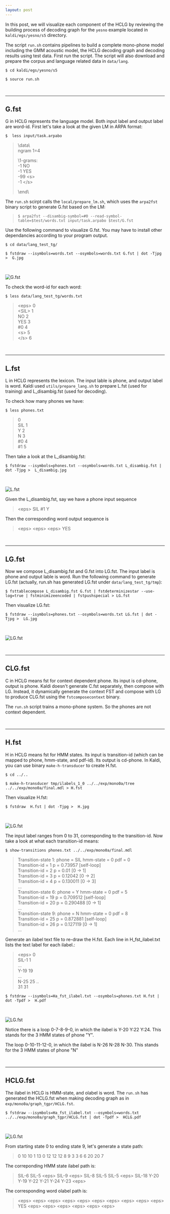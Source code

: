 ```yaml
---
layout: post
---
```


In this post, we will visualize each component of the HCLG by reviewing the building process of decoding graph for the `yesno` example located in `kaldi/egs/yesno/s5` directory.

The script `run.sh` contains pipelines to  build a complete mono-phone model including the GMM acoustic model, the HCLG decoding graph and decoding results using test data. 
First run the script. The script will also download and prepare the corpus and language related data in `data/lang`.

`$ cd kaldi/egs/yesno/s5`

`$ source run.sh`

<br>
<hr />

## G.fst

G in HCLG represents the language model. Both input label and output label are word-id. First let's take a look at the given LM in ARPA format:

`$  less input/task.arpabo`

>\data\\ <br>
>ngram 1=4
>
>\1-grams:<br>
>-1	NO<br>
>-1	YES<br>
>-99 \<s><br>
>-1 \</s>
>
>\end\

The `run.sh` scirpt calls the `local/prepare_lm.sh`, which uses the `arpa2fst` binary script to generate G.fst based on the LM: 

>`$ arpa2fst --disambig-symbol=#0 --read-symbol-table=$test/words.txt input/task.arpabo $test/G.fst`

Use the following command to visualize G.fst. You may have to install other dependancies according to your program output.

`$ cd data/lang_test_tg/`

`$ fstdraw --isymbols=words.txt --osymbols=words.txt G.fst | dot -Tjpg >  G.jpg`

<br>

![G.fst](../images/2020-10-29-G-fst.jpg)

To check the word-id for each word:

`$ less data/lang_test_tg/words.txt`

>\<eps> 0 <br>
>\<SIL> 1 <br>
>NO 2 <br>
>YES 3 <br>
>#0 4 <br>
>\<s> 5 <br>
>\</s> 6

<br>
<hr />

## L.fst

L in HCLG represents the lexicon. The input lable is phone, and output label is word. Kaldi used `utils/prepare_lang.sh` to prepare L.fst (used for training) and L_disambig.fst (used for decoding). 

To check how many phones we have:

`$ less phones.txt`

><eps> 0<br>
>SIL 1<br>
>Y 2<br>
>N 3<br>
>#0 4<br>
>#1 5

Then take a look at the L_disambig.fst:

`$ fstdraw --isymbols=phones.txt --osymbols=words.txt L_disambig.fst | dot -Tjpg >  L_disambig.jpg`

<br>

![L.fst](../images/2020-10-29-L-fst.jpg)

Given the L_disambig.fst, say we have a phone input sequence 

> \<eps> SIL #1 Y 

Then the corresponding word output sequence is 

> \<eps> \<eps> \<eps> YES 

<br>
<hr />

## LG.fst

Now we compose L_disambig.fst and G.fst into LG.fst. The input label is phone and output lable is word. Run the following command to generate LG.fst (actually, run.sh has generated LG.fst under `data/lang_test_tg/tmp`):

`$ fsttablecompose L_disambig.fst G.fst | fstdeterminizestar --use-log=true | fstminimizeencoded | fstpushspecial > LG.fst`

Then visualize LG.fst:

`$ fstdraw --isymbols=phones.txt --osymbols=words.txt LG.fst | dot -Tjpg >  LG.jpg`

<br>

![LG.fst](../images/2020-10-29-LG-fst.jpg)

<br>
<hr />

## CLG.fst

C in HCLG means fst for context dependent phone. Its input is cd-phone, output is phone. Kaldi doesn't generate C.fst separately, then compose with LG. Instead, it dynamically generate the context FST and compose with LG to produce CLG.fst using the `fstcomposecontext` binary.

The `run.sh` script trains a mono-phone system. So the phones are not context dependent.

<br>
<hr />

## H.fst

H in HCLG means fst for HMM states. Its input is transition-id (which can be mapped to phone, hmm-state, and pdf-id). Its output is cd-phone. In Kaldi, you can use binary `make-h-transducer` to create H.fst. 

`$ cd ../..`

`$ make-h-transducer tmp/ilabels_1_0 ../../exp/mono0a/tree ../../exp/mono0a/final.mdl > H.fst`

Then visualize H.fst:

`$ fstdraw  H.fst | dot -Tjpg >  H.jpg`

<br>

![LG.fst](../images/2020-10-29-H-fst.jpg)

The input label ranges from 0 to 31, corresponding to the transition-id. Now take a look at what each transition-id means:

`$ show-transitions phones.txt ../../exp/mono0a/final.mdl`

>Transition-state 1: phone = SIL hmm-state = 0 pdf = 0<br>
 Transition-id = 1 p = 0.73957 [self-loop]<br>
 Transition-id = 2 p = 0.01 [0 -> 1]<br>
 Transition-id = 3 p = 0.12042 [0 -> 2]<br>
 Transition-id = 4 p = 0.130011 [0 -> 3]<br>
...<br>
Transition-state 6: phone = Y hmm-state = 0 pdf = 5<br>
 Transition-id = 19 p = 0.709512 [self-loop]<br>
 Transition-id = 20 p = 0.290488 [0 -> 1]<br>
 ...<br>
Transition-state 9: phone = N hmm-state = 0 pdf = 8<br>
 Transition-id = 25 p = 0.872881 [self-loop]<br>
 Transition-id = 26 p = 0.127119 [0 -> 1]<br>
 ...

 Generate an ilabel text file to re-draw the H.fst. Each line in H_fst_ilabel.txt lists the text label for each ilabel.:

 >\<eps> 0<br>
SIL-1 1<br>
...<br>
Y-19 19<br>
...<br>
N-25 25
..<br>
31 31<br>

`$ fstdraw --isymbols=Ha_fst_ilabel.txt --osymbols=phones.txt H.fst | dot -Tpdf >  H.pdf`

<br>

![LG.fst](../images/2020-10-29-H-fst-1.png)

Notice there is a loop 0-7-8-9-0, in which the ilabel is Y-20 Y:22 Y:24. This stands for the 3 HMM states of phone "Y".

The loop 0-10-11-12-0, in which the ilabel is N-26 N-28 N-30. This stands for the 3 HMM states of phone "N"

<br>
<hr />

## HCLG.fst

The ilabel in HCLG is HMM-state, and olabel is word. The `run.sh` has generated the HCLG.fst when making decoding graph as in `exp/mono0a/graph_tgpr/HCLG.fst`.

`$ fstdraw --isymbols=Ha_fst_ilabel.txt --osymbols=words.txt ../../exp/mono0a/graph_tgpr/HCLG.fst | dot -Tpdf >  HCLG.pdf`

<br>

![LG.fst](../images/2020-10-29-HCLG-fst.png)

From starting state 0 to ending state 9, let's generate a state path:

>0 10 10 1 13 0 12 12 12 8 9 3 3 6 6 20 20 7

The correponding HMM state ilabel path is:

>SIL-6 SIL-5 \<eps> SIL-9 \<eps> SIL-8 SIL-5 SIL-5 \<eps> SIL-18 Y-20 Y-19 Y-22 Y-21 Y-24 Y-23 \<eps> 

The corresponding word olabel path is:

>\<eps> \<eps> \<eps> \<eps> \<eps> \<eps> \<eps> \<eps> \<eps> \<eps> YES \<eps> \<eps> \<eps> \<eps> \<eps> \<eps> 



